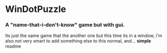 # WinDotPuzzle
### A "name-that-i-don't-know" game but with gui.
Its just the same game that the another one but this time its in a window, i'm also not very smart to add something else to this normal, and... **simple** readme
